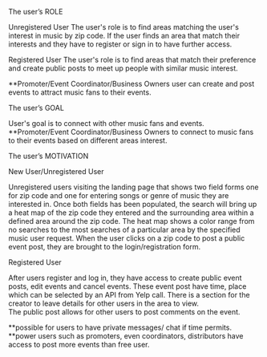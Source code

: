 The user’s ROLE

Unregistered User
The user's role is to find areas matching the user's interest in music by zip code. 
If the user finds an area that match their interests and they have to register or sign 
in to have further access.

Registered User
The user's role is to find areas that match their preference and create public posts to meet up people with similar music interest.

**Promoter/Event Coordinator/Business Owners user can create and post events to attract music fans to their events.

The user’s GOAL

User's goal is to connect with other music fans and events.  
**Promoter/Event Coordinator/Business Owners to connect to music fans to their events based on different areas interest. 

The user’s MOTIVATION


New User/Unregistered User

Unregistered users visiting the landing page that shows two field forms one for zip code and one for
entering songs or genre of music they are interested in.  Once both fields has been populated, the search will bring up
a heat map of the zip code they entered and the surrounding area within a defined area around the zip code.  The heat map shows
a color range from no searches to the most searches of a particular area by the specified music user request.   When the user clicks on a
zip code to post a public event post, they are brought to the login/registration form.

Registered User

After users register and log in, they have access to create public event posts, edit events and cancel events.  These event post have time, place which can be selected by an API from Yelp call.  There is a section for the creator to leave details for other users in the area to view.  
The public post allows for other users to post comments on the event.

**possible for users to have private messages/ chat if time permits. 
**power users such as promoters, even coordinators, distributors have access to post more events than free user.
